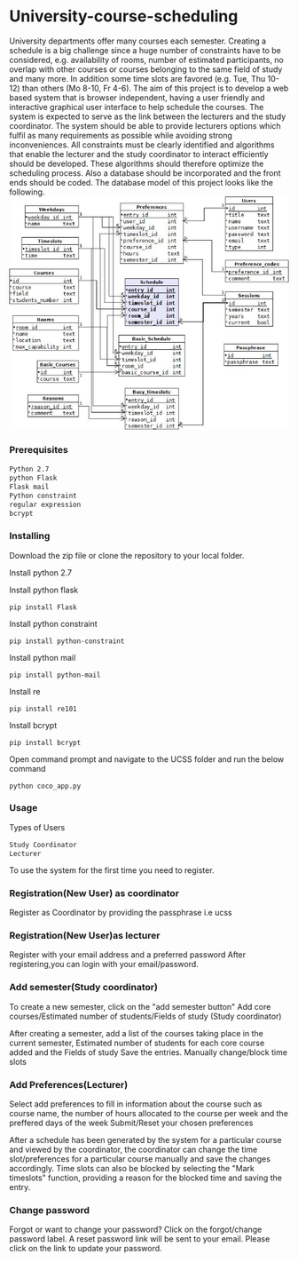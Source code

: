 # University-course-scheduling
University departments offer many courses each semester. Creating a schedule is a big challenge  since a huge number of constraints have to be considered, e.g. availability of rooms,
number of estimated participants, no overlap with other  courses or courses belonging to the same field of study and many more. In addition some time slots are favored (e.g. Tue, Thu 10-12)
than others (Mo 8-10, Fr 4-6). The aim of this project is to develop a web based system that is browser independent, having a user friendly and interactive graphical user interface to help
schedule the  courses. The system is expected to serve as the link between the lecturers and the study coordinator.
The system should be able to provide lecturers options which fulfil as many requirements as possible while avoiding strong inconveniences. All constraints must be clearly identified
and algorithms that enable the lecturer and the study coordinator to interact efficiently should be developed. These algorithms should therefore optimize the scheduling process.
Also a database should be incorporated and the front ends should be coded.
The database model of this project looks like the following.
![UCSS](/static/DB_model.jpg)

### Prerequisites
```
Python 2.7
python Flask  
Flask mail
Python constraint
regular expression
bcrypt
```
### Installing

Download the zip file or clone the repository to your local folder.

Install python 2.7

Install python flask
```
pip install Flask
```
Install python constraint
```
pip install python-constraint
```
Install python mail
```
pip install python-mail
```
Install re
```
pip install re101
```
Install bcrypt
```
pip install bcrypt
```
Open command prompt and navigate to the UCSS folder and run the below command
```
python coco_app.py
```

### Usage

Types of Users

    Study Coordinator
    Lecturer

To use the system for the first time you need to register.
### Registration(New User) as coordinator
Register as Coordinator by providing the passphrase i.e ucss

### Registration(New User)as lecturer
Register with your email address and a preferred password
After registering,you can login with your email/password.

### Add semester(Study coordinator)

To create a new semester, click on the "add semester button"
Add core courses/Estimated number of students/Fields of study (Study coordinator)

After creating a semester, add a list of the courses taking place in the current semester, Estimated number of students for each core course added and the Fields of study
Save the entries.
Manually change/block time slots

### Add Preferences(Lecturer)

Select add preferences to fill in information about the course such as course name, the number of hours allocated to the course per week and the preffered days of the week
Submit/Reset your chosen preferences


After a schedule has been generated by the system for a particular course and viewed by the coordinator, the coordinator can change the time slot/preferences for a particular course manually and save the changes accordingly. Time slots can also be blocked by selecting the "Mark timeslots" function, providing a reason for the blocked time and saving the entry.

### Change password

Forgot or want to change your password? Click on the forgot/change password label. A reset password link will be sent to your email. Please click on the link to update your password.
